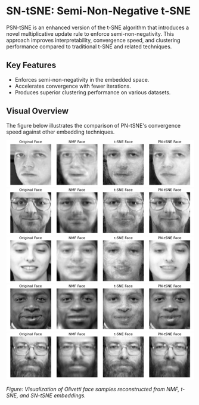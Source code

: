 # SN-tSNE: Semi-Non-Negative t-SNE

PSN-tSNE is an enhanced version of the t-SNE algorithm that introduces a novel multiplicative update rule to enforce semi-non-negativity. This approach improves interpretability, convergence speed, and clustering performance compared to traditional t-SNE and related techniques.

## Key Features
- Enforces semi-non-negativity in the embedded space.
- Accelerates convergence with fewer iterations.
- Produces superior clustering performance on various datasets.

## Visual Overview
The figure below illustrates the comparison of PN-tSNE's convergence speed against other embedding techniques.

![SN-tSNE Interpretibility1](https://github.com/M-Allaoui/SN-tSNE/blob/main/Olivetti%20face%20indevidual%201.png?raw=true)
![SN-tSNE Interpretibility2](https://github.com/M-Allaoui/SN-tSNE/blob/main/Olivetti%20face%20indevidual%202.png?raw=true)
![SN-tSNE Interpretibility3](https://github.com/M-Allaoui/SN-tSNE/blob/main/Olivetti%20face%20indevidual%203.png?raw=true)
![SN-tSNE Interpretibility4](https://github.com/M-Allaoui/SN-tSNE/blob/main/Olivetti%20face%20indevidual%204.png?raw=true)
![SN-tSNE Interpretibility5](https://github.com/M-Allaoui/SN-tSNE/blob/main/Olivetti%20face%20indevidual%205.png?raw=true)

*Figure: Visualization of Olivetti face samples reconstructed from NMF, t-SNE, and SN-tSNE embeddings.*
